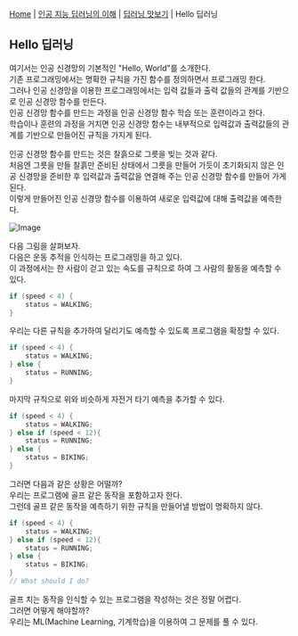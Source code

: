 [Home](./../../../README.md) | [인공 지능 딥러닝의 이해](./../../README.md) | [딥러닝 맛보기](./../README.md) | Hello 딥러닝

## Hello 딥러닝
여기서는 인공 신경망의 기본적인 "Hello, World"를 소개한다.  
기존 프로그래밍에서는 명확한 규칙을 가진 함수를 정의하면서 프로그래밍 한다.  
그러나 인공 신경망을 이용한 프로그래밍에서는 입력 값들과 출력 값들의 관계를 기반으로 인공 신경망 함수를 만든다.  
인공 신경망 함수를 만드는 과정을 인공 신경망 함수 학습 또는 훈련이라고 한다.  
학습이나 훈련의 과정을 거치면 인공 신경망 함수는 내부적으로 입력값과 출력값들의 관계를 기반으로 만들어진 규칙을 가지게 된다.  

인공 신경망 함수를 만드는 것은 찰흙으로 그릇을 빚는 것과 같다.  
처음엔 그릇을 만들 찰흙만 준비된 상태에서 그릇을 만들어 가듯이 초기화되지 않은 인공 신경망을 준비한 후 입력값과 출력값을 연결해 주는 인공 신경망 함수를 만들어 가게 된다.  
이렇게 만들어진 인공 신경망 함수를 이용하여 새로운 입력값에 대해 출력값을 예측한다.

![Image](https://github.com/user-attachments/assets/4777defe-748f-4958-aad5-937b5cdf3ff4)

다음 그림을 살펴보자.  
다음은 운동 추적을 인식하는 프로그래밍을 하고 있다.  
이 과정에서는 한 사람이 걷고 있는 속도를 규칙으로 하여 그 사람의 활동을 예측할 수 있다.  
```java
if (speed < 4) {
    status = WALKING;
}
```

우리는 다른 규칙을 추가하여 달리기도 예측할 수 있도록 프로그램을 확장할 수 있다.
```java
if (speed < 4) {
    status = WALKING;
} else {
    status = RUNNING;
}
```

마지막 규칙으로 위와 비슷하게 자전거 타기 예측을 추가할 수 있다.
```java
if (speed < 4) {
    status = WALKING;
} else if (speed < 12){
    status = RUNNING;
} else {
    status = BIKING;
}
```

그러면 다음과 같은 상황은 어떨까?  
우리는 프로그램에 골프 같은 동작을 포함하고자 한다.  
그런데 골프 같은 동작을 예측하기 위한 규칙을 만들어낼 방법이 명확하지 않다.
```java
if (speed < 4) {
    status = WALKING;
} else if (speed < 12){
    status = RUNNING;
} else {
    status = BIKING;
}
// What should I do?
```

골프 치는 동작을 인식할 수 있는 프로그램을 작성하는 것은 정말 어렵다.  
그러면 어떻게 해야할까?  
우리는 ML(Machine Learning, 기계학습)을 이용하여 그 문제를 풀 수 있다.
